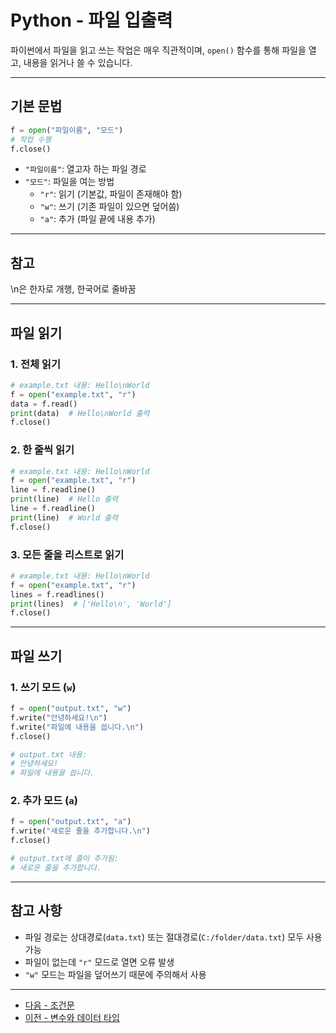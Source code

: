 # Python - 파일 입출력

파이썬에서 파일을 읽고 쓰는 작업은 매우 직관적이며, `open()` 함수를 통해 파일을 열고, 내용을 읽거나 쓸 수 있습니다.

---

## 기본 문법

```python
f = open("파일이름", "모드")
# 작업 수행
f.close()
```

- `"파일이름"`: 열고자 하는 파일 경로  
- `"모드"`: 파일을 여는 방법  
  - `"r"`: 읽기 (기본값, 파일이 존재해야 함)
  - `"w"`: 쓰기 (기존 파일이 있으면 덮어씀)
  - `"a"`: 추가 (파일 끝에 내용 추가)

---

## 참고

\n은 한자로 개행, 한국어로 줄바꿈

---

## 파일 읽기

### 1. 전체 읽기

```python
# example.txt 내용: Hello\nWorld
f = open("example.txt", "r")
data = f.read()
print(data)  # Hello\nWorld 출력
f.close()
```

### 2. 한 줄씩 읽기

```python
# example.txt 내용: Hello\nWorld
f = open("example.txt", "r")
line = f.readline()
print(line)  # Hello 출력
line = f.readline()
print(line)  # World 출력
f.close()
```

### 3. 모든 줄을 리스트로 읽기

```python
# example.txt 내용: Hello\nWorld
f = open("example.txt", "r")
lines = f.readlines()
print(lines)  # ['Hello\n', 'World']
f.close()
```

---

## 파일 쓰기

### 1. 쓰기 모드 (`w`)

```python
f = open("output.txt", "w")
f.write("안녕하세요!\n")
f.write("파일에 내용을 씁니다.\n")
f.close()

# output.txt 내용:
# 안녕하세요!
# 파일에 내용을 씁니다.
```

### 2. 추가 모드 (`a`)

```python
f = open("output.txt", "a")
f.write("새로운 줄을 추가합니다.\n")
f.close()

# output.txt에 줄이 추가됨:
# 새로운 줄을 추가합니다.
```

---

## 참고 사항

- 파일 경로는 상대경로(`data.txt`) 또는 절대경로(`C:/folder/data.txt`) 모두 사용 가능
- 파일이 없는데 `"r"` 모드로 열면 오류 발생
- `"w"` 모드는 파일을 덮어쓰기 때문에 주의해서 사용

---

- [다음 - 조건문](./if)
- [이전 - 변수와 데이터 타입](./variable)
